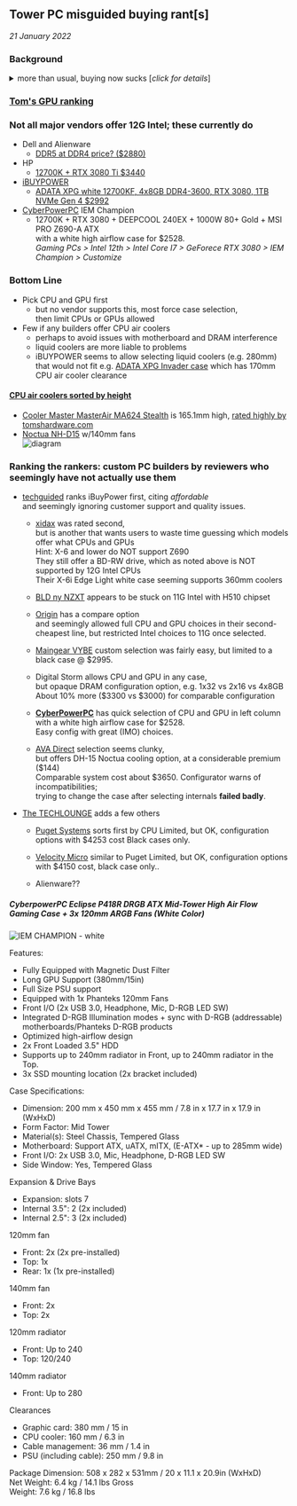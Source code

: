 ---
---
## Tower PC misguided buying rant[s]
*21 January 2022*

### Background

<details>
<summary>more than usual, buying now sucks [<i>click for details</i>]</summary>
<br>
Some years, it may not matter whether a new PC has the latest processor.<br>
2022 is <b>NOT</b> one of those years.<br><ul compact>
<li> Apple has bailed on Intel processors
<li> 12th gen Intel processors are usefully more powerful/price than 10th, 11th or AMD<ul compact>
  <li> but no longer support <a href="https://www.bleepingcomputer.com/news/security/new-intel-chips-wont-play-blu-ray-disks-due-to-sgx-deprecation">Blu-ray disk playback</a></ul>
<li> Component price scalping puts DIY at a cost disadvantage
<li> Even arguably reputable PC reviewers recommend PCs built with proprietary components<ul compact>
  <li> techradar.com's top 2022 pick is obsolete
  <li> similarly for tomshardware.com</ul>
<li> "Desktop" is meaningless for PCs<ul compact>
  <li> many are all-in-ones, AKA laptops with delusions of grandeur</ul>
<li> "Gaming PC" includes laptops; "Gaming desktop" excludes some potentially superior alternatives<ul compact>
  <li> e.g. <a href="https://www.dell.com/en-us/work/shop/pdr/xps-8950-desktop/cto8950w11padl4?selectionState=eyJPQyI6ImN0bzg5NTB3MTFwYWRsNCIsIk1vZHMiOlt7IklkIjo2LCJPcHRzIjpbeyJJZCI6IkdORzE5N0QifV19LHsiSWQiOjgsIk9wdHMiOlt7IklkIjoiRzlBWUVWUCJ9XX0seyJJZCI6MTE2LCJPcHRzIjpbeyJJZCI6IkdGVkdMMlcifV19XSwiVGkiOiIiLCJEaSI6IiJ9&cartItemId=">Dell XPS 5950</a>,
     but optional liquid CPU cooler is lame..
</ul>
<li> Z690: DDR4 is quickly becoming obsolete;  DDR5 is being scalped.
<li> Gamers Nexus may be relatively credible and current, but information density is low</ul>
</details>

### [Tom's GPU ranking](https://www.tomshardware.com/reviews/gpu-hierarchy,4388.html)  

### Not all major vendors offer 12G Intel; these currently do  
* Dell and Alienware  
  - [DDR5 at DDR4 price? ($2880)](https://www.dell.com/en-us/work/shop/pdr/xps-8950-desktop/cto8950w11padl4?selectionState=eyJPQyI6ImN0bzg5NTB3MTFwYWRsNCIsIk1vZHMiOlt7IklkIjo2LCJPcHRzIjpbeyJJZCI6IkdORzE5N0QifV19LHsiSWQiOjgsIk9wdHMiOlt7IklkIjoiRzlBWUVWUCJ9XX0seyJJZCI6MTE2LCJPcHRzIjpbeyJJZCI6IkdGVkdMMlcifV19XSwiVGkiOiIiLCJEaSI6IiJ9&cartItemId=)
* HP  
  - [12700K + RTX 3080 Ti $3440](https://www.hp.com/us-en/shop/ConfigureView?langId=-1&storeId=10151&catEntryId=3074457345620106819&configId=3K1G5AV_100021&a=1&jumpid=cs_con_nc_ns&utm_medium=cs&utm_source=ga&utm_campaign=HP-Store_US_All_PS_All_Hgm_OPEX_Google_ALL_Smart-PLA_PCs&utm_content=sp&adid=535232761907&addisttype=u&3K1G5AV_100021&cq_src=google_ads&cq_cmp=13987943907&cq_con=130783845331&cq_term=&cq_med=&cq_plac=&cq_net=u&cq_pos=&cq_plt=gp&gclid=CjwKCAiA0KmPBhBqEiwAJqKK4z4-K844nSTvpGWhsBUf7fb8qRZ0R9NZobebRv0jbKzvuthAXh8xGxoCf-wQAvD_BwE&gclsrc=aw.ds)
* [iBUYPOWER](https://www.tomshardware.com/reviews/ibuypower-intel-12700k-nvidia-rtx-3070)  
  - [ADATA XPG white 12700KF, 4x8GB DDR4-3600, RTX 3080, 1TB NVMe Gen 4 $2992](https://www.ibuypower.com/Store/Intel-12th-Gen-Z690-i7-DDR4-Gaming)
* [CyberPowerPC](https://www.cyberpowerpc.com/system/IEM-Champion) IEM Champion  
  - 12700K + RTX 3080 + DEEPCOOL 240EX + 1000W 80+ Gold + MSI PRO Z690-A ATX  
    with a white high airflow case for $2528.   
    *Gaming PCs > Intel 12th > Intel Core I7 > GeForece RTX 3080 > IEM Champion > Customize*  


### Bottom Line  
* Pick CPU and GPU first
  - but no vendor supports this, most force case selection,  
    then limit CPUs or GPUs allowed
* Few if any builders offer CPU air coolers
  - perhaps to avoid issues with motherboard and DRAM interference
  - liquid coolers are more liable to problems
  - iBUYPOWER seems to allow selecting liquid coolers (e.g. 280mm)  
    that would not fit e.g. [ADATA XPG Invader case](https://www.adata.com/us/xpg/638)
    which has 170mm CPU air cooler clearance

#### [CPU air coolers sorted by height](https://www.xtremegaminerd.com/cpu-coolers-by-height)
  - [Cooler Master MasterAir MA624 Stealth](https://www.coolermaster.com/catalog/coolers/cpu-air-coolers/masterair-ma624-stealth) is 165.1mm high, [rated highly by tomshardware.com](https://www.tomshardware.com/reviews/best-cpu-coolers,4181.html)  
  - [Noctua NH-D15](https://www.amazon.com/dp/B00L7UZMAK) w/140mm fans  
    ![diagram](https://m.media-amazon.com/images/S/aplus-media-library-service-media/25d8ba96-dc2f-476c-9361-ef4ddbc37daa.__CR0,0,300,300_PT0_SX300_V1___.jpg)  

### Ranking the rankers: custom PC builders by reviewers who seemingly have not actually use them
- [techguided](https://techguided.com/best-custom-pc-builders) ranks iBuyPower first, citing *affordable*  
  and seemingly ignoring customer support and quality issues.

  - [xidax](https://www.xidax.com/desktops) was rated second,  
    but is another that wants users to waste time guessing which models offer what CPUs and GPUs  
    Hint: X-6 and lower do NOT support Z690  
    They still offer a BD-RW drive, which as noted above is NOT supported by 12G Intel CPUs  
    Their X-6i Edge Light white case seeming supports 360mm coolers  

  - [BLD ny NZXT](https://nzxt.com/build/fa1e4fe3-75cc-40c3-843b-55efc741b3fd) appears to be stuck on 11G Intel with H510 chipset  

  - [Origin](https://www.originpc.com/gaming/desktops) has a compare option  
    and seemingly allowed full CPU and GPU choices in their second-cheapest line,
    but restricted Intel choices to 11G once selected.

  - [Maingear VYBE](https://maingear.com/product/maingear-vybe-custom-q4-2021/) custom selection was fairly easy,
    but limited to a black case @ $2995.  

  - Digital Storm allows CPU and GPU in any case,  
    but opaque DRAM configuration option, e.g. 1x32 vs 2x16 vs 4x8GB  
    About 10% more ($3300 vs $3000) for comparable configuration

  - [**CyberPowerPC**](https://www.cyberpowerpc.com/system/IEM-Champion) has quick selection of CPU and GPU in left column
    with a white high airflow case for $2528.  
    Easy config with great (IMO) choices.

  - [AVA Direct](https://www.avadirect.com/12th-Gen-Intel-Core-processors-Z690-Chipset-Custom-Gaming-PC/Configure/14666090) selection seems clunky,  
    but offers DH-15 Noctua cooling option, at a considerable premium ($144)  
    Comparable system cost about $3650.
    Configurator warns of incompatibilities;  
    trying to change the case after selecting internals **failed badly**.

- [The TECHLOUNGE](https://www.thetechlounge.com/best-custom-pc-builders) adds a few others
  - [Puget Systems](https://www.pugetsystems.com/nav/core) sorts first by CPU
    Limited, but OK, configuration options with $4253 cost
    Black cases only.  

  - [Velocity Micro](https://www.velocitymicro.com/wizard.php?iid=2) similar to Puget
    Limited, but OK, configuration options with $4150 cost, black case only..

  - Alienware?? 

##### CyberpowerPC Eclipse P418R DRGB ATX Mid-Tower High Air Flow Gaming Case + 3x 120mm ARGB Fans (White Color)  

![IEM CHAMPION - white](https://www.cyberpowerpc.com/images/cs/p418R/cs-450-159_400.png)  

Features:  
- Fully Equipped with Magnetic Dust Filter  
- Long GPU Support (380mm/15in)  
- Full Size PSU support  
- Equipped with 1x Phanteks 120mm Fans  
- Front I/O (2x USB 3.0, Headphone, Mic, D-RGB LED SW)  
- Integrated D-RGB Illumination modes + sync with D-RGB (addressable) motherboards/Phanteks D-RGB products  
- Optimized high-airflow design  
- 2x Front Loaded 3.5" HDD  
- Supports up to 240mm radiator in Front, up to 240mm radiator in the Top.  
- 3x SSD mounting location (2x bracket included)  

Case Specifications:  
- Dimension: 200 mm x 450 mm x 455 mm / 7.8 in x 17.7 in x 17.9 in (WxHxD)
- Form Factor: Mid Tower
- Material(s): Steel Chassis, Tempered Glass
- Motherboard: Support ATX, uATX, mITX, (E-ATX* - up to 285mm wide)
- Front I/O: 2x USB 3.0, Mic, Headphone, D-RGB LED SW
- Side Window: Yes, Tempered Glass  

Expansion & Drive Bays  
- Expansion: slots 7  
- Internal 3.5": 2 (2x included)  
- Internal 2.5": 3 (2x included)  

120mm fan  
- Front: 2x (2x pre-installed)  
- Top: 1x  
- Rear: 1x (1x pre-installed)  

140mm fan  
- Front: 2x  
- Top: 2x  

120mm radiator  
- Front: Up to 240  
- Top: 120/240  

140mm radiator  
- Front: Up to 280  

Clearances  
- Graphic card: 380 mm / 15 in
- CPU cooler: 160 mm / 6.3 in
- Cable management: 36 mm / 1.4 in
- PSU (including cable): 250 mm / 9.8 in

Package Dimension: 508 x 282 x 531mm / 20 x 11.1 x 20.9in (WxHxD)  
Net Weight: 6.4 kg / 14.1 lbs Gross  
Weight: 7.6 kg / 16.8 lbs  
